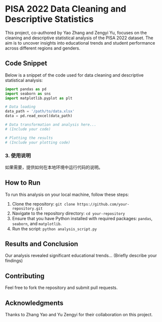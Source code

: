# PISA 2022 Data Cleaning and Descriptive Statistics

This project, co-authored by Yao Zhang and Zengyi Yu, focuses on the cleaning and descriptive statistical analysis of the PISA 2022 dataset. The aim is to uncover insights into educational trends and student performance across different regions and genders.
## Code Snippet

Below is a snippet of the code used for data cleaning and descriptive statistical analysis:

```python
import pandas as pd
import seaborn as sns
import matplotlib.pyplot as plt

# Data loading
data_path = '/path/to/data.xlsx'
data = pd.read_excel(data_path)

# Data transformation and analysis here...
# (Include your code)

# Plotting the results
# (Include your plotting code)
```
### 3. 使用说明
如果需要，提供如何在本地环境中运行代码的说明。


## How to Run

To run this analysis on your local machine, follow these steps:
1. Clone the repository: `git clone https://github.com/your-repository.git`
2. Navigate to the repository directory: `cd your-repository`
3. Ensure that you have Python installed with required packages: `pandas`, `seaborn`, and `matplotlib`.
4. Run the script: `python analysis_script.py`
## Results and Conclusion

Our analysis revealed significant educational trends... (Briefly describe your findings)
## Contributing

Feel free to fork the repository and submit pull requests.

## Acknowledgments

Thanks to Zhang Yao and Yu Zengyi for their collaboration on this project.
